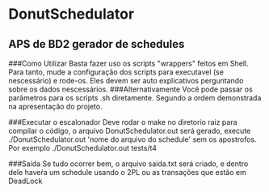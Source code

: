 # DonutSchedulator
APS de BD2  gerador de schedules 
---
###Como Utilizar
Basta fazer uso os scripts "wrappers" feitos em Shell. Para tanto, mude a configuração dos scripts para executavel (se nescessário) e rode-os. Eles devem ser auto explicativos perguntando sobre os dados nescessários.
###Alternativamente
Você pode passar os parâmetros para os scripts .sh diretamente. Segundo a ordem demonstrada na apresentação do projeto.

###Executar o escalonador
Deve rodar o make no diretorio raiz para compilar o código, o arquivo DonutSchedulator.out será gerado, execute ./DonutSchedulator.out 'nome do arquivo do schedule' sem os apostrofos. Por exemplo ./DonutSchedulator.out tests/t4

###Saída
Se tudo ocorrer bem, o arquivo saida.txt será criado, e dentro dele haveŕa um schedule usando o 2PL ou as transações que estão em DeadLock


